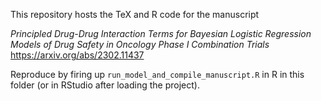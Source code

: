 This repository hosts the TeX and R code for the manuscript

*Principled Drug-Drug Interaction Terms for Bayesian Logistic Regression Models of Drug Safety in Oncology Phase I Combination Trials*
https://arxiv.org/abs/2302.11437

Reproduce by firing up `run_model_and_compile_manuscript.R` in R in this folder (or in RStudio after loading the project).
